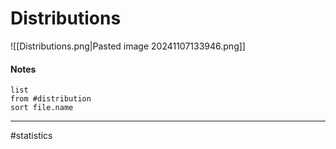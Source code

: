 # Distributions
![[Distributions.png|Pasted image 20241107133946.png]]

#### Notes

```dataview
list
from #distribution
sort file.name
```



---
#statistics